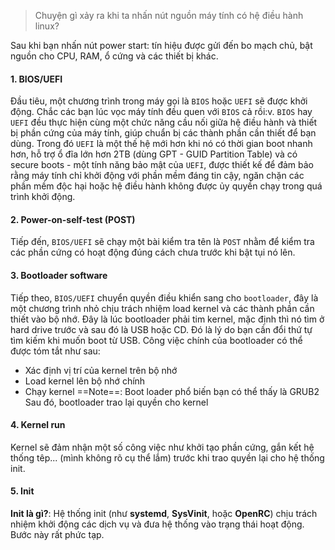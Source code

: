 > Chuyện gì xảy ra khi ta nhấn nút nguồn máy tính có hệ điều hành linux?

Sau khi bạn nhấn nút power start: tín hiệu được gửi đến bo mạch chủ, bật nguồn cho CPU, RAM, ổ cứng và các thiết bị khác.

#### 1. BIOS/UEFI

Đầu tiêu, một chương trình trong máy gọi là `BIOS` hoặc `UEFI` sẽ được khởi động. Chắc các bạn lúc vọc máy tính đều quen với `BIOS` cả rồi:v. `BIOS` hay `UEFI` đều thực hiện cùng một chức năng cầu nối giữa hệ điều hành và thiết bị phần cứng của máy tính, giúp chuẩn bị các thành phần cần thiết để bạn dùng. Trong đó `UEFI` là một thế hệ mới hơn khi nó có thời gian boot nhanh hơn, hỗ trợ ổ đĩa lớn hơn 2TB (dùng GPT - GUID Partition Table) và có secure boots - một tính năng bảo mật của `UEFI`, được thiết kế để đảm bảo rằng máy tính chỉ khởi động với phần mềm đáng tin cậy, ngăn chặn các phần mềm độc hại hoặc hệ điều hành không được ủy quyền chạy trong quá trình khởi động. 

#### 2. Power-on-self-test (POST)

Tiếp đến, `BIOS/UEFI` sẽ chạy một bài kiểm tra tên là `POST` nhằm để kiểm tra các phần cứng có hoạt động đúng cách chưa trước khi bật tụi nó lên.

#### 3. Bootloader software

Tiếp theo, `BIOS/UEFI` chuyển quyền điều khiển sang cho `bootloader`, đây là một chương trình nhỏ chịu trách nhiệm load kernel và các thành phần cần thiết vào bộ nhớ. Đây là lúc bootloader phải tim kernel, mặc định thì nó tìm ở hard drive trước và sau đó là USB hoặc CD. Đó là lý do bạn cần đổi thứ tự tìm kiếm khi muốn boot từ USB. Công việc chính của bootloader có thể được tóm tắt như sau:
- Xác định vị trí của kernel trên bộ nhớ 
- Load kernel lên bộ nhớ chính
- Chạy kernel
==Note==: Boot loader phổ biến bạn có thể thấy là GRUB2
Sau đó, bootloader trao lại quyền cho kernel 
#### 4. Kernel run

Kernel sẽ đảm nhận một số công việc như khởi tạo phần cứng, gắn kết hệ thống têp... (mình không rõ cụ thể lắm) trước khi trao quyền lại cho hệ thống init.

#### 5. Init

**Init là gì?**: Hệ thống init (như **systemd**, **SysVinit**, hoặc **OpenRC**) chịu trách nhiệm khởi động các dịch vụ và đưa hệ thống vào trạng thái hoạt động. Bước này rất phức tạp.

